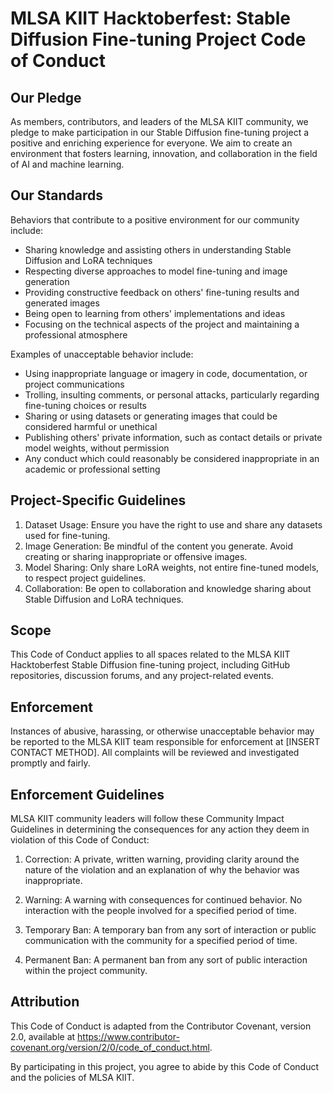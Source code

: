 # MLSA KIIT Hacktoberfest: Stable Diffusion Fine-tuning Project Code of Conduct

## Our Pledge

As members, contributors, and leaders of the MLSA KIIT community, we pledge to make participation in our Stable Diffusion fine-tuning project a positive and enriching experience for everyone. We aim to create an environment that fosters learning, innovation, and collaboration in the field of AI and machine learning.

## Our Standards

Behaviors that contribute to a positive environment for our community include:

* Sharing knowledge and assisting others in understanding Stable Diffusion and LoRA techniques
* Respecting diverse approaches to model fine-tuning and image generation
* Providing constructive feedback on others' fine-tuning results and generated images
* Being open to learning from others' implementations and ideas
* Focusing on the technical aspects of the project and maintaining a professional atmosphere

Examples of unacceptable behavior include:

* Using inappropriate language or imagery in code, documentation, or project communications
* Trolling, insulting comments, or personal attacks, particularly regarding fine-tuning choices or results
* Sharing or using datasets or generating images that could be considered harmful or unethical
* Publishing others' private information, such as contact details or private model weights, without permission
* Any conduct which could reasonably be considered inappropriate in an academic or professional setting

## Project-Specific Guidelines

1. Dataset Usage: Ensure you have the right to use and share any datasets used for fine-tuning.
2. Image Generation: Be mindful of the content you generate. Avoid creating or sharing inappropriate or offensive images.
3. Model Sharing: Only share LoRA weights, not entire fine-tuned models, to respect project guidelines.
4. Collaboration: Be open to collaboration and knowledge sharing about Stable Diffusion and LoRA techniques.

## Scope

This Code of Conduct applies to all spaces related to the MLSA KIIT Hacktoberfest Stable Diffusion fine-tuning project, including GitHub repositories, discussion forums, and any project-related events.

## Enforcement

Instances of abusive, harassing, or otherwise unacceptable behavior may be reported to the MLSA KIIT team responsible for enforcement at [INSERT CONTACT METHOD]. All complaints will be reviewed and investigated promptly and fairly.

## Enforcement Guidelines

MLSA KIIT community leaders will follow these Community Impact Guidelines in determining the consequences for any action they deem in violation of this Code of Conduct:

1. Correction: A private, written warning, providing clarity around the nature of the violation and an explanation of why the behavior was inappropriate.

2. Warning: A warning with consequences for continued behavior. No interaction with the people involved for a specified period of time.

3. Temporary Ban: A temporary ban from any sort of interaction or public communication with the community for a specified period of time.

4. Permanent Ban: A permanent ban from any sort of public interaction within the project community.

## Attribution

This Code of Conduct is adapted from the Contributor Covenant, version 2.0, available at https://www.contributor-covenant.org/version/2/0/code_of_conduct.html.

By participating in this project, you agree to abide by this Code of Conduct and the policies of MLSA KIIT.